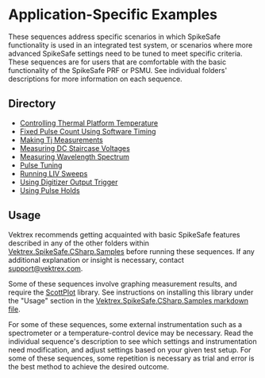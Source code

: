 # Application-Specific Examples

These sequences address specific scenarios in which SpikeSafe functionality is used in an integrated test system, or scenarios where more advanced SpikeSafe settings need to be tuned to meet specific criteria. These sequences are for users that are comfortable with the basic functionality of the SpikeSafe PRF or PSMU. See individual folders' descriptions for more information on each sequence.

## Directory
- [Controlling Thermal Platform Temperature](ControllingThermalPlatformTemperature)
- [Fixed Pulse Count Using Software Timing](FixedPulseCountUsingSoftwareTiming)
- [Making Tj Measurements](MakingTjMeasurements)
- [Measuring DC Staircase Voltages](MeasuringDcStaircaseVoltages)
- [Measuring Wavelength Spectrum](MeasuringWavelengthSpectrum)
- [Pulse Tuning](PulseTuning)
- [Running LIV Sweeps](RunningLivSweeps)
- [Using Digitizer Output Trigger](UsingDigitizerOutputTrigger)
- [Using Pulse Holds](UsingPulseHolds)

## Usage

Vektrex recommends getting acquainted with basic SpikeSafe features described in any of the other folders within [Vektrex.SpikeSafe.CSharp.Samples](/../../) before running these sequences. If any additional explanation or insight is necessary, contact support@vektrex.com. 

Some of these sequences involve graphing measurement results, and require the [ScottPlot](https://swharden.com/scottplot/) library. See instructions on installing this library under the "Usage" section in the [Vektrex.SpikeSafe.CSharp.Samples markdown file](/README.md#installing-scottplot).

For some of these sequences, some external instrumentation such as a spectrometer or a temperature-control device may be necessary. Read the individual sequence's description to see which settings and instrumentation need modification, and adjust settings based on your given test setup. For some of these sequences, some repetition is necessary as trial and error is the best method to achieve the desired outcome.

